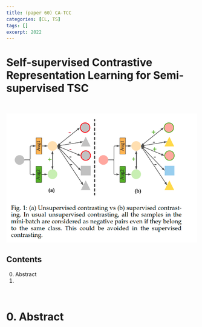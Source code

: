 ```yaml
---
title: (paper 60) CA-TCC
categories: [CL, TS]
tags: []
excerpt: 2022
---
```


<script src="https://cdn.mathjax.org/mathjax/latest/MathJax.js?config=TeX-AMS-MML_HTMLorMML" type="text/javascript"></script>
# Self-supervised Contrastive Representation Learning for Semi-supervised TSC

<br>

![figure2](/assets/img/cl/img160.png)

## Contents

0. Abstract
1. 

<br>

# 0. Abstract
